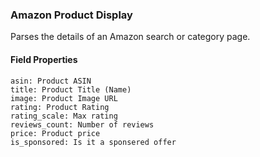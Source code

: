 ### Amazon Product Display
Parses the details of an Amazon search or category page.

#### Field Properties
    asin: Product ASIN
    title: Product Title (Name)
    image: Product Image URL
    rating: Product Rating
    rating_scale: Max rating
    reviews_count: Number of reviews
    price: Product price
    is_sponsored: Is it a sponsered offer

